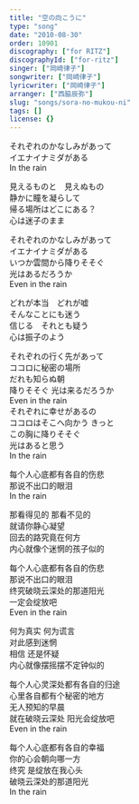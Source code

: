 ```yaml
---
title: "空の向こうに"
type: "song"
date: "2010-08-30"
order: 10901
discography: ["for RITZ"]
discographyId: ["for-ritz"]
singer: ["岡崎律子"]
songwriter: ["岡崎律子"]
lyricwriter: ["岡崎律子"]
arranger: ["西脇辰弥"]
slug: "songs/sora-no-mukou-ni"
tags: []
license: {}
---
```


それぞれのかなしみがあって  
イエナイナミダがある  
In the rain   
  
見えるものと　見えぬもの  
静かに瞳を凝らして  
帰る場所はどこにある？  
心は迷子のまま   
  
それぞれのかなしみがあって  
イエナイナミダがある  
いつか雲間から降りそそぐ  
光はあるだろうか  
Even in the rain   
  
どれが本当　どれが嘘  
そんなことにも迷う  
信じる　それとも疑う  
心は振子のよう   
  
それぞれの行く先があって  
ココロに秘密の場所  
だれも知らぬ朝　  
降りそそぐ 光は来るだろうか  
Even in the rain  
それぞれに幸せがあるの  
ココロはそこへ向かう きっと　  
この胸に降りそそぐ  
光はあると思う  
In the rain  
  
  <!-- 翻译 -->

每个人心底都有各自的伤悲  
那说不出口的眼泪  
In the rain   
  
那看得见的 那看不见的  
就请你静心凝望  
回去的路究竟在何方  
内心就像个迷惘的孩子似的   
  
每个人心底都有各自的伤悲  
那说不出口的眼泪  
终究破晓云深处的那道阳光  
一定会绽放吧  
Even in the rain   
  
何为真实 何为谎言  
对此感到迷惘  
相信 还是怀疑  
内心就像摆摇摆不定钟似的   
  
每个人心灵深处都有各自的归途  
心里各自都有个秘密的地方  
无人预知的早晨  
就在破晓云深处 阳光会绽放吧  
Even in the rain   
  
每个人心底都有各自的幸福  
你的心会朝向哪一方  
终究 是绽放在我心头  
破晓云深处的那道阳光  
In the rain
